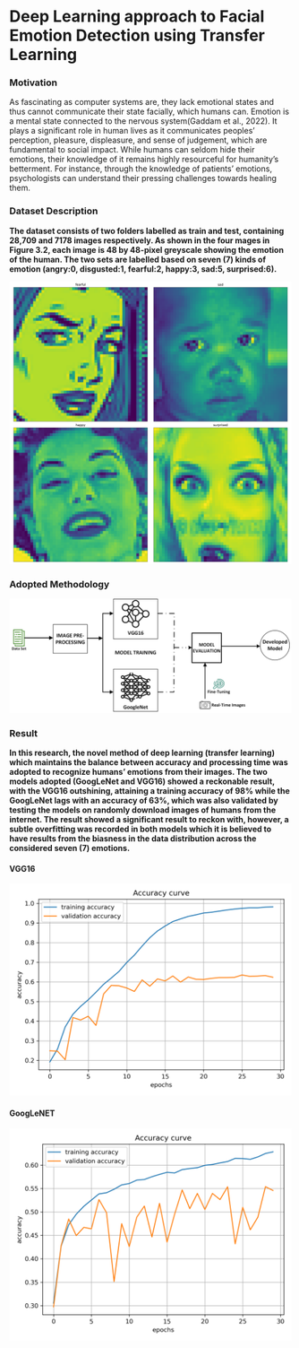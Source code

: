 # Deep Learning approach to Facial Emotion Detection using Transfer Learning


### Motivation
As fascinating as computer systems are, they lack emotional states and thus cannot communicate their state facially, which humans can. Emotion is a mental state connected to the nervous system(Gaddam et al., 2022). It plays a significant role in human lives as it communicates peoples’ perception, pleasure, displeasure, and sense of judgement, which are fundamental to social impact. While humans can seldom hide their emotions, their knowledge of it remains highly resourceful for humanity’s betterment. For instance, through the knowledge of patients’ emotions, psychologists can understand their pressing challenges towards healing them. 


### Dataset Description
**The dataset consists of two folders labelled as train and test, containing 28,709 and 7178 images respectively. As shown in the four mages in Figure 3.2, each image is 48 by 48-pixel greyscale showing the emotion of the human. The two sets are labelled based on seven (7) kinds of emotion (angry:0, disgusted:1, fearful:2, happy:3, sad:5, surprised:6).**

![Data Overview](images_overview.png)

### Adopted Methodology
![Methodology](methodology.png)

### Result

**In this research, the novel method of deep learning (transfer learning) which maintains the balance between accuracy and processing time was adopted to recognize humans’ emotions from their images. The two models adopted (GoogLeNet and VGG16) showed a reckonable result, with the VGG16 outshining, attaining a training accuracy of 98% while the GoogLeNet lags with an accuracy of 63%, which was also validated by testing the models on randomly download images of humans from the internet. The result showed a significant result to reckon with, however, a subtle overfitting was recorded in both models which it is believed to have results from the biasness in the data distribution across the considered seven (7) emotions.**

#### VGG16
![VGG16 Result](vgg_result.png)


#### GoogLeNET
![GoogLeNET Result](google_net_result.png)




